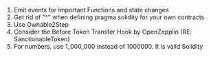 1. Emit events for Important Functions and state changes
2. Get rid of "^" when defining pragma solidity for your own contracts
3. Use Ownable2Step
4. Consider the Before Token Transfer Hook by OpenZepplin (RE: SanctionableToken)
5. For numbers, use 1_000_000 instead of 1000000. It is valid Solidity

